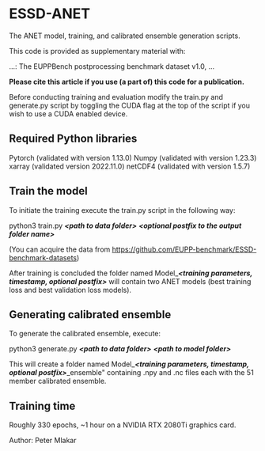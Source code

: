 # ESSD-ANET

The ANET model, training, and calibrated ensemble generation scripts.

This code is provided as supplementary material with:

...: The EUPPBench postprocessing benchmark dataset v1.0, ...

**Please cite this article if you use (a part of) this code for a publication.**

Before conducting training and evaluation modify the train.py and generate.py script by toggling the CUDA flag at the top of the script if you wish to use a CUDA enabled device.

## Required Python libraries

Pytorch (validated with version 1.13.0)
Numpy   (validated with version 1.23.3)
xarray  (validated version 2022.11.0)
netCDF4 (validated with version 1.5.7)

## Train the model

To initiate the training execute the train.py script in the following way:

python3 train.py ***\<path to data folder\>*** ***\<optional postfix to the output folder name\>***

(You can acquire the data from https://github.com/EUPP-benchmark/ESSD-benchmark-datasets)

After training is concluded the folder named Model\_***\<training parameters, timestamp, optional postfix\>*** will contain two ANET models (best training loss and best validation loss models).

## Generating calibrated ensemble

To generate the calibrated ensemble, execute:

python3 generate.py ***\<path to data folder\>*** ***\<path to model folder\>***

This will create a folder named Model\_***\<training parameters, timestamp, optional postfix\>***\_ensemble" containing .npy and .nc files each with the 51 member calibrated ensemble.

## Training time

Roughly 330 epochs, ~1 hour on a NVIDIA RTX 2080Ti graphics card.

Author: Peter Mlakar
